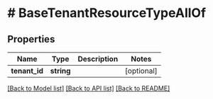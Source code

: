 # # BaseTenantResourceTypeAllOf

## Properties

Name | Type | Description | Notes
------------ | ------------- | ------------- | -------------
**tenant_id** | **string** |  | [optional]

[[Back to Model list]](../../README.md#models) [[Back to API list]](../../README.md#endpoints) [[Back to README]](../../README.md)
